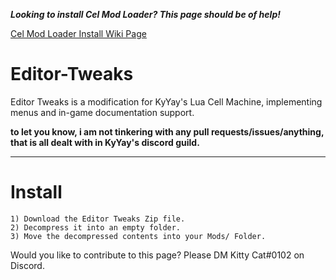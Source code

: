 _**Looking to install Cel Mod Loader? This page should be of help!**_

[Cel Mod Loader Install Wiki Page](https://github.com/Danc3R4ve/Cel-Mod-Loader/wiki/Install)

# Editor-Tweaks
Editor Tweaks is a modification for KyYay's Lua Cell Machine, implementing menus and in-game documentation support.

__to let you know, i am not tinkering with any pull requests/issues/anything, that is all dealt with in KyYay's discord guild.__
___
# Install
```
1) Download the Editor Tweaks Zip file.
2) Decompress it into an empty folder.
3) Move the decompressed contents into your Mods/ Folder.
```

Would you like to contribute to this page? Please DM Kitty Cat#0102 on Discord.
